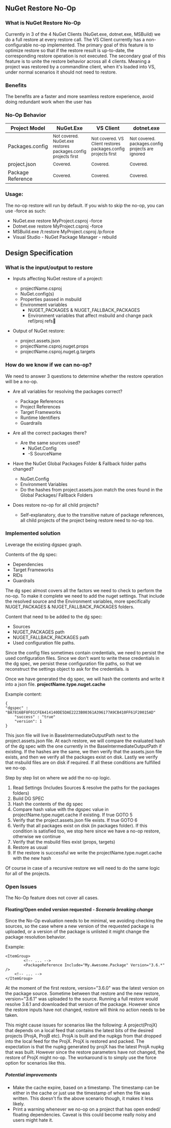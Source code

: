 ## NuGet Restore No-Op

### What is NuGet Restore No-Op
Currently in 3 of the 4 NuGet Clients (NuGet.exe, dotnet.exe, MSBuild) we do a full restore at every restore call.
The VS Client currently has a non-configurable no-op implemented. 
The primary goal of this feature is to optimize restore so that if the restore result is up-to-date, the corresponding restore operation is not executed. 
The secondary goal of this feature is to unite the restore behavior across all 4 clients. 
Meaning a project was restored by a commandline client, when it's loaded into VS, under normal scenarios it should not need to restore.

### Benefits
The benefits are a faster and more seamless restore experience, avoid doing redundant work when the user has 

### No-Op Behavior
| Project Model | NuGet.Exe | VS Client | dotnet.exe | MSBuild |
| --- | --- | --- | --- | --- |
| Packages.config | <sub>Not covered. NuGet.exe restores packages.config projects first</sub> | <sub>Not covered. VS Client restores packages.config projects first</sub> | <sub>Not covered. packages.config projects are ignored</sub> | <sub>Not covered. packages.config projects are ignored</sub>
| project.json | <sub>Covered.</sub> | <sub>Covered.</sub> | <sub>Covered.</sub> | <sub>Covered.</sub>
| Package Reference | <sub>Covered.</sub> | <sub>Covered.</sub> | <sub>Covered.</sub> | <sub>Covered.</sub>

### Usage:
The no-op restore will run by default. If you wish to skip the no-op, you can use -force as such:
* NuGet.exe restore MyProject.csproj -force 
* Dotnet.exe restore MyProject.csproj -force 
* MSBuild.exe /t:restore MyProject.csproj /p:force 
* Visual Studio - NuGet Package Manager - rebuild

## Design Specification 

### What is the input/output to restore
* Inputs affecting NuGet restore of a project:
    * projectName.csproj
    * NuGet.config(s)
    * Properties passed in msbuild
    * Environment variables
        * NUGET_PACKAGES & NUGET_FALLBACK_PACKAGES
        * Environment variables that affect msbuild and change pack ref/proj refs

* Output of NuGet restore:
    * project.assets.json
    * projectName.csproj.nuget.props
    * projectName.csproj.nuget.g.targets

### How do we know if we can no-op?
We need to answer 3 questions to determine whether the restore operation will be a no-op. 

* Are all variables for resolving the packages correct?
    * Package References 
    * Project References
    * Target Frameworks
    * Runtime Identifiers
    *  Guardrails 
* Are all the correct packages there? 
    * Are the same sources used? 
        * NuGet.Config
        * -S SourceName

* Have the NuGet Global Packages Folder & Fallback folder paths changed?
    * NuGet.Config
    * Environment Variables
    * Do the hashes from project.assets.json match the ones found in the Global Packages/ Fallback Folders 
	
* Does restore no-op for all child projects?
    * Self-explanatory, due to the transitive nature of package references, all child projects of the project being restore need to no-op too. 

### Implemented solution

Leverage the existing dgspec graph. 

Contents of the dg spec:
* Dependencies
* Target Frameworks
* RIDs
* Guardrails
		
The dg spec almost covers all the factors we need to check to perform the no-op. 
To make it complete we need to add the nuget settings. 
That include the resolved source and the Environment variables, more specifically NUGET_PACKAGES & NUGET_FALLBACK_PACKAGES folders. 

Content that need to be added to the dg spec:
* Sources
* NUGET_PACKAGES path
* NUGET_FALLBACK_PACKAGES path
* Used configuration file paths. 

Since the config files sometimes contain credentials, we need to persist the used configuration files. 
Since we don't want to write these credentials in the dg spec, we persist these configuration file paths, so that we reconstruct the settings object to ask for the credentials. is 

Once we have generated the dg spec, we will hash the contents and write it into a json file.
**projectName.type.nuget.cache**

Example content:

	{
	"dgspec" : "BA7816BF8F01CFEA414140DE5DAE2223B00361A396177A9CB410FF61F20015AD"
        "success" : "true"
        "version": 1
	}

This json file will live in BaseIntermediateOutputPath next to the project.assets.json file.
At each restore, we will compare the evaluated hash of the dg spec with the one currently in the BaseIntermediateOutputPath if existing.
If the hashes are the same, we then verify that the assets.json file exists, and then we verify all the packages exist on disk. Lastly we verify that msbuild files are on disk if required. If all these conditions are fulfilled  we no-op.

Step by step list on where we add the no-op logic. 

1. Read Settings (Includes Sources & resolve the paths for the packages folders)
2. Build DG SPEC
3. Hash the contents of the dg spec
4. Compare hash value with the dgspec value in projectName.type.nuget.cache if existing.  If true GOTO 5
5. Verify that the project.assets.json file exists. If true GOTO 6
6. Verify that all packages exist on disk (in packages folder). If this condition is satisfied too, we stop here since we have a no-op restore, otherwise we continue
7. Verify that the msbuild files exist (props, targets)
7. Restore as usual
8. If the restore is successful we write the projectName.type.nuget.cache with the new hash
	
Of course in case of a recursive restore we will need to do the same logic for all of the projects.

### Open Issues


The No-Op feature does not cover all cases. 

#### Floating/Open ended version requested - *Scenario breaking change*
Since the No-Op evaluation needs to be minimal, we avoiding checking the sources, so the case where a new version of the requested package is uploaded, or a version of the package is unlisted it might change the package resolution behavior.

Example:
```
<ItemGroup>
    	<!-- ... -->
    	<PackageReference Include="My.Awesome.Package" Version="3.6.*" />
	<!-- ... -->
</ItemGroup>
```
At the moment of the first restore, version="3.6.0" was the latest version on the package source.
Sometime between that restore and the new restore, version="3.6.1" was uploaded to the source. 
Running a full restore would resolve 3.6.1 and downloaded that version of the package. However since the restore inputs have not changed, restore will think no action needs to be taken.

This might cause issues for scenarios like the following:
A project(ProjX) that depends on a local feed that contains the latest bits of the desired projects (ProjA, ProjB etc).
ProjA is built and the nupkgs from that dropped into the local feed for the ProjX. 
ProjX is restored and packed. 
The expectation is that the nupkg generated by projX has the latest ProjA nupkg that was built. 
However since the restore parameters have not changed, the restore of ProjX might no-op. 
The workaround is to simply use the force option for scenarios like this. 

##### Potential improvements
* Make the cache expire, based on a timestamp. The timestamp can be either in the cache or just use the timestamp of when the file was written. This doesn't fix the above scenario though, it makes it less likely.
* Print a warning whenever we no-op on a project that has open ended/ floating dependencies. Caveat is this could become really noisy and users might hate it.